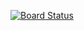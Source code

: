[![Board Status](https://dev.azure.com/sandeep0454/4793102d-3f4a-4cdf-adaf-b52aeff9fdb6/0c9439a4-b42d-4a72-add5-d3db1616d572/_apis/work/boardbadge/b0ab71ed-9b59-4775-9de0-57b3eb4456c4)](https://dev.azure.com/sandeep0454/4793102d-3f4a-4cdf-adaf-b52aeff9fdb6/_boards/board/t/0c9439a4-b42d-4a72-add5-d3db1616d572/Microsoft.RequirementCategory)